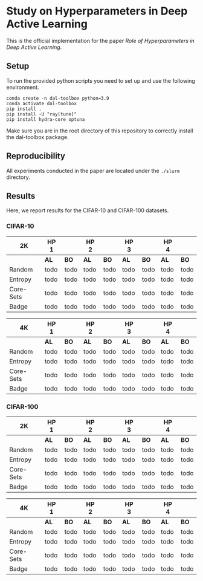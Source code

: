 # Study on Hyperparameters in Deep Active Learning
This is the official implementation for the paper *Role of Hyperparameters in Deep Active Learning*.

## Setup
To run the provided python scripts you need to set up and use the following environment.
```
conda create -n dal-toolbox python=3.9
conda activate dal-toolbox
pip install .
pip install -U "ray[tune]"
pip install hydra-core optuna
```
Make sure you are in the root directory of this repository to correctly install the dal-toolbox package.

## Reproducibility
All experiments conducted in the paper are located under the `./slurm` directory.

## Results
Here, we report results for the CIFAR-10 and CIFAR-100 datasets.

### CIFAR-10

|    2K     | HP 1     |          | HP 2     |         | HP 3     |          | HP 4     |          |
|-----------|----------|----------|----------|---------|----------|----------|----------|----------|
|           | **AL**   | **BO**   | **AL**   | **BO**  | **AL**   | **BO**   | **AL**   | **BO**   |
| Random    | todo     | todo     | todo     | todo    | todo     | todo     | todo     | todo     |
| Entropy   | todo     | todo     | todo     | todo    | todo     | todo     | todo     | todo     |
| Core-Sets | todo     | todo     | todo     | todo    | todo     | todo     | todo     | todo     |
| Badge     | todo     | todo     | todo     | todo    | todo     | todo     | todo     | todo     |

|    4K     | HP 1     |          | HP 2     |         | HP 3     |          | HP 4     |          |
|-----------|----------|----------|----------|---------|----------|----------|----------|----------|
|           | **AL**   | **BO**   | **AL**   | **BO**  | **AL**   | **BO**   | **AL**   | **BO**   |
| Random    | todo     | todo     | todo     | todo    | todo     | todo     | todo     | todo     |
| Entropy   | todo     | todo     | todo     | todo    | todo     | todo     | todo     | todo     |
| Core-Sets | todo     | todo     | todo     | todo    | todo     | todo     | todo     | todo     |
| Badge     | todo     | todo     | todo     | todo    | todo     | todo     | todo     | todo     |


### CIFAR-100

|    2K     | HP 1     |          | HP 2     |         | HP 3     |          | HP 4     |          |
|-----------|----------|----------|----------|---------|----------|----------|----------|----------|
|           | **AL**   | **BO**   | **AL**   | **BO**  | **AL**   | **BO**   | **AL**   | **BO**   |
| Random    | todo     | todo     | todo     | todo    | todo     | todo     | todo     | todo     |
| Entropy   | todo     | todo     | todo     | todo    | todo     | todo     | todo     | todo     |
| Core-Sets | todo     | todo     | todo     | todo    | todo     | todo     | todo     | todo     |
| Badge     | todo     | todo     | todo     | todo    | todo     | todo     | todo     | todo     |

|    4K     | HP 1     |          | HP 2     |         | HP 3     |          | HP 4     |          |
|-----------|----------|----------|----------|---------|----------|----------|----------|----------|
|           | **AL**   | **BO**   | **AL**   | **BO**  | **AL**   | **BO**   | **AL**   | **BO**   |
| Random    | todo     | todo     | todo     | todo    | todo     | todo     | todo     | todo     |
| Entropy   | todo     | todo     | todo     | todo    | todo     | todo     | todo     | todo     |
| Core-Sets | todo     | todo     | todo     | todo    | todo     | todo     | todo     | todo     |
| Badge     | todo     | todo     | todo     | todo    | todo     | todo     | todo     | todo     |
